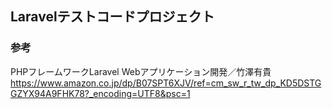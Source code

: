 ## Laravelテストコードプロジェクト
### 参考
PHPフレームワークLaravel Webアプリケーション開発／竹澤有貴
https://www.amazon.co.jp/dp/B07SPT6XJV/ref=cm_sw_r_tw_dp_KD5DSTGGZYX94A9FHK78?_encoding=UTF8&psc=1
